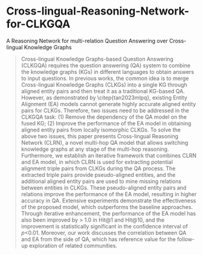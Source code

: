 # Cross-lingual-Reasoning-Network-for-CLKGQA
A Reasoning Network for multi-relation Question Answering over Cross-lingual Knowledge Graphs

> Cross-lingual Knowledge Graphs-based Question Answering (CLKGQA) requires the question answering (QA) system to combine the knowledge graphs (KGs) in different languages to obtain answers to input questions. In previous works, the common idea is to merge Cross-lingual Knowledge Graphs (CLKGs) into a single KG through aligned entity pairs and then treat it as a traditional KG-based QA. However, as demonstrated by \citep{tan2023mlpq}, existing Entity Alignment (EA) models cannot generate highly accurate aligned entity pairs for CLKGs. Therefore, two issues need to be addressed in the CLKGQA task: (1) Remove the dependency of the QA model on the fused KG; (2) Improve the performance of the EA model in obtaining aligned entity pairs from locally isomorphic CLKGs. To solve the above two issues, this paper presents Cross-lingual Reasoning Network (CLRN), a novel multi-hop QA model that allows switching knowledge graphs at any stage of the multi-hop reasoning. Furthermore, we establish an iterative framework that combines CLRN and EA model, in which CLRN is used for extracting potential alignment triple pairs from CLKGs during the QA process. The extracted triple pairs provide pseudo-aligned entities, and the additional aligned entity pairs are used to mine missing relations between entities in CLKGs. These pseudo-aligned entity pairs and relations improve the performance of the EA model, resulting in higher accuracy in QA. Extensive experiments demonstrate the effectiveness of the proposed model, which outperforms the baseline approaches. Through iterative enhancement, the performance of the EA model has also been improved by > 1.0 in Hit@1 and Hit@10, and the improvement is statistically significant in the confidence interval of $p$<0.01. Moreover, our work discusses the correlation between QA and EA from the side of QA, which has reference value for the follow-up exploration of related communities. 
